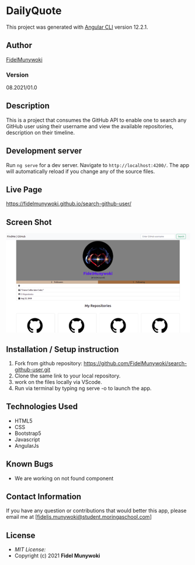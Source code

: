 # DailyQuote

This project was generated with [Angular CLI](https://github.com/angular/angular-cli) version 12.2.1.

## Author

[FidelMunywoki](https://github.com/FidelMunywoki)

### Version
08.2021/01.0

## Description

This is a project that consumes the GitHub API to enable one to search any GitHub user using their username and view the available repositories, description on their timeline.



## Development server

Run `ng serve` for a dev server. Navigate to `http://localhost:4200/`. The app will automatically reload if you change any of the source files.

## Live Page 

https://fidelmunywoki.github.io/search-github-user/

## Screen Shot
![Image of Yaktocat](src/assets/page_screenshot.png)

## Installation / Setup instruction

1. Fork from github repository: https://github.com/FidelMunywoki/search-github-user.git
2. Clone the same link to your local repository.
3. work on the files locally via VScode.
4. Run via terminal by typing ng serve -o to launch the app.

## Technologies Used

* HTML5
* CSS
* Bootstrap5
* Javascript
* AngularJs

## Known Bugs

* We are working on not found component

## Contact Information 

If you have any question or contributions that would better this app, please email me at [fidelis.munywoki@student.moringaschool.com]

## License
* *MIT License:*
* Copyright (c) 2021 **Fidel Munywoki**